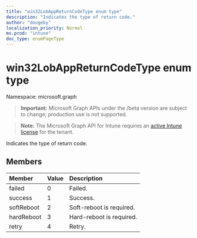 ```yaml
---
title: "win32LobAppReturnCodeType enum type"
description: "Indicates the type of return code."
author: "dougeby"
localization_priority: Normal
ms.prod: "intune"
doc_type: enumPageType
---
```


# win32LobAppReturnCodeType enum type

Namespace: microsoft.graph

> **Important:** Microsoft Graph APIs under the /beta version are subject to change; production use is not supported.

> **Note:** The Microsoft Graph API for Intune requires an [active Intune license](https://go.microsoft.com/fwlink/?linkid=839381) for the tenant.

Indicates the type of return code.

## Members
|Member|Value|Description|
|:---|:---|:---|
|failed|0|Failed.|
|success|1|Success.|
|softReboot|2|Soft-reboot is required.|
|hardReboot|3|Hard-reboot is required.|
|retry|4|Retry.|



